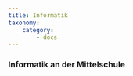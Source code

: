 ```yaml
---
title: Informatik
taxonomy:
    category:
        - docs
---
```


### Informatik an der Mittelschule


